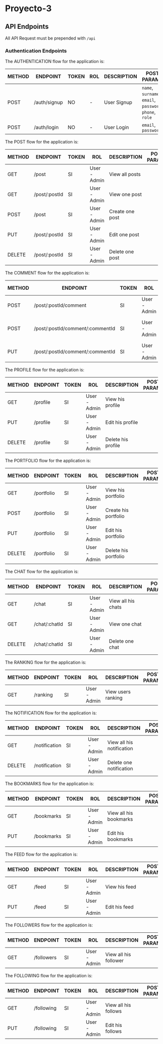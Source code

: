 # Proyecto-3

## API Endpoints

All API Request must be prepended with `/api`

### Authentication Endpoints

The AUTHENTICATION flow for the application is:
 
METHOD | ENDPOINT         | TOKEN |     ROL        |  DESCRIPTION               | POST PARAMS                                     | RETURNS
-------|------------------|-------|----------------|----------------------------|-------------------------------------------------|--------------------
POST   | /auth/signup     | NO    | -              | User Signup                | `name`, `surname`, `email`, `password`, `phone`, `role` | `token`
POST   | /auth/login      | NO    | -              | User Login                 | `email`, `password`                             | `token`

The POST flow for the application is:
 
METHOD | ENDPOINT         | TOKEN |     ROL        |  DESCRIPTION               | POST PARAMS                                     | RETURNS
-------|------------------|-------|----------------|----------------------------|-------------------------------------------------|--------------------
GET    | /post            | SI    | User - Admin   | View all posts             |                                                 | 
GET    | /post/:postId    | SI    | User - Admin   | View one post              |                                                 |
POST   | /post            | SI    | User - Admin   | Create one post            |                                                 | 
PUT    | /post/:postId    | SI    | User - Admin   | Edit one post              |                                                 | 
DELETE | /post/:postId    | SI    | User - Admin   | Delete one post            |                                                 | 

The COMMENT flow for the application is:
 
METHOD | ENDPOINT         | TOKEN |     ROL        |  DESCRIPTION               | POST PARAMS                                     | RETURNS
-------|------------------|-------|----------------|----------------------------|-------------------------------------------------|--------------------
POST   | /post/:postId/comment | SI    | User - Admin | Create a comment inside a post |                                          |
POST   | /post/:postId/comment/:commentId   | SI    | User - Admin | Post a comment inside a comment |                            |
PUT    | /post/:postId/comment/:commentId   | SI    | User - Admin   | Edit one comment |                                         |

The PROFILE flow for the application is:
 
METHOD | ENDPOINT         | TOKEN |     ROL        |  DESCRIPTION               | POST PARAMS                                     | RETURNS
-------|------------------|-------|----------------|----------------------------|-------------------------------------------------|--------------------
GET    | /profile         | SI    | User - Admin   | View his profile           |                                                 |
PUT    | /profile         | SI    | User - Admin   | Edit his profile           |                                                 |
DELETE | /profile         | SI    | User - Admin   | Delete his profile         |                                                 |

The PORTFOLIO flow for the application is:
 
METHOD | ENDPOINT         | TOKEN |     ROL        |  DESCRIPTION               | POST PARAMS                                     | RETURNS
-------|------------------|-------|----------------|----------------------------|-------------------------------------------------|--------------------
GET    | /portfolio       | SI    | User - Admin   | View his portfolio         |                                                 |
POST   | /portfolio       | SI    | User - Admin   | Create his portfolio       |                                                 |
PUT    | /portfolio       | SI    | User - Admin   | Edit his portfolio         |                                                 |
DELETE | /portfolio       | SI    | User - Admin   | Delete his portfolio       |                                                 |

The CHAT flow for the application is:
 
METHOD | ENDPOINT         | TOKEN |     ROL        |  DESCRIPTION               | POST PARAMS                                     | RETURNS
-------|------------------|-------|----------------|----------------------------|-------------------------------------------------|--------------------
GET    | /chat            | SI    | User - Admin   | View all his chats         |                                                 |
GET    | /chat/:chatId    | SI    | User - Admin   | View one chat              |                                                 |
DELETE | /chat/:chatId    | SI    | User - Admin   | Delete one chat            |                                                 |

The RANKING flow for the application is:
 
METHOD | ENDPOINT         | TOKEN |     ROL        |  DESCRIPTION               | POST PARAMS                                     | RETURNS
-------|------------------|-------|----------------|----------------------------|-------------------------------------------------|--------------------
GET    | /ranking         | SI    | User - Admin   | View users ranking         |                                                 |

The NOTIFICATION flow for the application is:
 
METHOD | ENDPOINT         | TOKEN |     ROL        |  DESCRIPTION               | POST PARAMS                                     | RETURNS
-------|------------------|-------|----------------|----------------------------|-------------------------------------------------|--------------------
GET    | /notification    | SI    | User - Admin   | View all his notification  |                                                 |
DELETE | /notification    | SI    | User - Admin   | Delete one notification    |                                                 |

The BOOKMARKS flow for the application is:
 
METHOD | ENDPOINT         | TOKEN |     ROL        |  DESCRIPTION               | POST PARAMS                                     | RETURNS
-------|------------------|-------|----------------|----------------------------|-------------------------------------------------|--------------------
GET    | /bookmarks       | SI    | User - Admin   | View all his bookmarks     |                                                 |
PUT    | /bookmarks       | SI    | User - Admin   | Edit his bookmarks         |                                                 |

The FEED flow for the application is:
 
METHOD | ENDPOINT         | TOKEN |     ROL        |  DESCRIPTION               | POST PARAMS                                     | RETURNS
-------|------------------|-------|----------------|----------------------------|-------------------------------------------------|--------------------
GET    | /feed            | SI    | User - Admin   | View his feed              |                                                 |
PUT    | /feed            | SI    | User - Admin   | Edit his feed              |                                                 |

The FOLLOWERS flow for the application is:
 
METHOD | ENDPOINT         | TOKEN |     ROL        |  DESCRIPTION               | POST PARAMS                                     | RETURNS
-------|------------------|-------|----------------|----------------------------|-------------------------------------------------|--------------------
GET    | /followers       | SI    | User - Admin   | View all his follower      |                                                 |

The FOLLOWING flow for the application is:
 
METHOD | ENDPOINT         | TOKEN |     ROL        |  DESCRIPTION               | POST PARAMS                                     | RETURNS
-------|------------------|-------|----------------|----------------------------|-------------------------------------------------|--------------------
GET    | /following       | SI    | User - Admin   | View all his follows       |                                                 |
PUT    | /following       | SI    | User - Admin   | Edit his follows           |                                                 |
